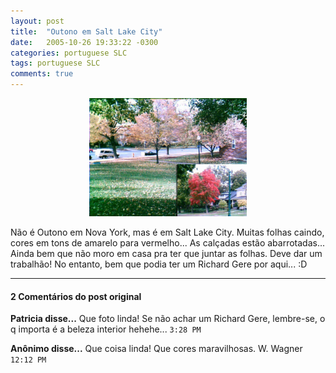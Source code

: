 ```yaml
---
layout: post
title:  "Outono em Salt Lake City"
date:   2005-10-26 19:33:22 -0300
categories: portuguese SLC
tags: portuguese SLC
comments: true
---
```


<center><img class="post-image" src="/images/outono_3.jpg" width="50%"></center>

Não é Outono em Nova York, mas é em Salt Lake City. Muitas folhas caindo, cores em tons de amarelo para vermelho... As calçadas estão abarrotadas... Ainda bem que não moro em casa pra ter que juntar as folhas. Deve dar um trabalhão! No entanto, bem que podia ter um Richard Gere por aqui... :D

---

#### 2 Comentários do post original
**Patricia disse...**
Que foto linda! Se não achar um Richard Gere, lembre-se, o q importa é a beleza interior hehehe...  `3:28 PM`  

**Anônimo disse...**
Que coisa linda! Que cores maravilhosas. W. Wagner `12:12 PM`  